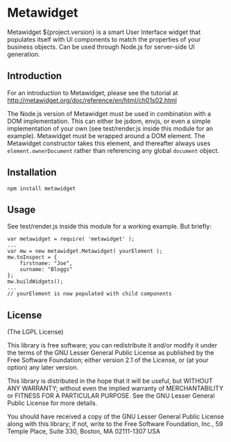 # Metawidget

Metawidget ${project.version} is a smart User Interface widget that
populates itself with UI components to match the properties of your
business objects. Can be used through Node.js for server-side UI generation.

## Introduction
For an introduction to Metawidget, please see the tutorial at
http://metawidget.org/doc/reference/en/html/ch01s02.html

The Node.js version of Metawidget must be used in combination with a DOM
implementation. This can either be jsdom, envjs, or even a simple implementation
of your own (see test/render.js inside this module for an example). Metawidget
must be wrapped around a DOM element. The Metawidget constructor takes this
element, and thereafter always uses `element.ownerDocument` rather than
referencing any global `document` object.

## Installation
`npm install metawidget`

## Usage
See test/render.js inside this module for a working example. But briefly:

    var metawidget = require( 'metawidget' );
    ...
    var mw = new metawidget.Metawidget( yourElement );
    mw.toInspect = {
	    firstname: "Joe",
	    surname: "Bloggs"
    };
    mw.buildWidgets();
    ...
    // yourElement is now populated with child components

## License

(The LGPL License)

This library is free software; you can redistribute it and/or
modify it under the terms of the GNU Lesser General Public
License as published by the Free Software Foundation; either
version 2.1 of the License, or (at your option) any later version.

This library is distributed in the hope that it will be useful,
but WITHOUT ANY WARRANTY; without even the implied warranty of
MERCHANTABILITY or FITNESS FOR A PARTICULAR PURPOSE. See the GNU
Lesser General Public License for more details.

You should have received a copy of the GNU Lesser General Public
License along with this library; if not, write to the Free Software
Foundation, Inc., 59 Temple Place, Suite 330, Boston, MA 02111-1307 USA